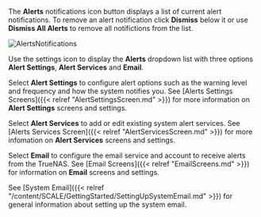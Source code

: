 ---
---

The **Alerts** <span class="material-icons">notifications</span> icon button displays a list of current alert notifications. 
To remove an alert notification click **Dismiss** below it or use **Dismiss All Alerts** to remove all notifictions from the list.

![AlertsNotifications](/images/SCALE/22.02/AlertsNotifications.png "TrueNAS SCALE Alerts")

Use the <span class="material-icons">settings</span> icon to display the **Alerts** dropdown list with three options **Alert Settings**, **Alert Services** and **Email**.

Select **Alert Settings** to configure alert options such as the warning level and frequency and how the system notifies you. 
See [Alerts Settings Screens]({{< relref "AlertSettingsScreen.md" >}}) for more information on **Alert Settings** screens and settings.

Select **Alert Services** to add or edit existing system alert services. 
See [Alerts Services Screen]({{< relref "AlertServicesScreen.md" >}}) for more infomation on **Alert Services** screens and settings.

Select **Email** to configure the email service and account to receive alerts from the TrueNAS. 
See [Email Screens]({{< relref "EmailScreens.md" >}}) for information on **Email** screens and settings.

See [System Email]({{< relref "/content/SCALE/GettingStarted/SettingUpSystemEmail.md" >}}) for general information about setting up the system email.
